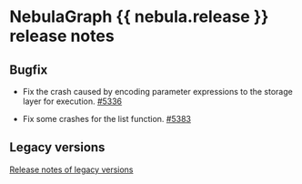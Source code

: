 # NebulaGraph {{ nebula.release }} release notes

## Bugfix

- Fix the crash caused by encoding parameter expressions to the storage layer for execution. [#5336](https://github.com/vesoft-inc/nebula/pull/5336)

- Fix some crashes for the list function. [#5383](https://github.com/vesoft-inc/nebula/pull/5383)

## Legacy versions

[Release notes of legacy versions](https://www.nebula-graph.io/tags/release-notes)
